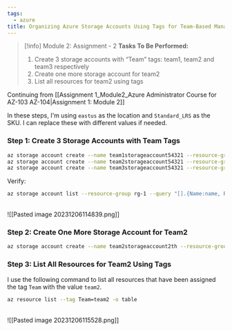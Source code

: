 ```yaml
---
tags:
  - azure
title: Organizing Azure Storage Accounts Using Tags for Team-Based Management
---
```

<!--
**Project Insight: Effective Use of Azure Tags for Resource Management!** In a recent assignment from my Azure Administrator course, I successfully demonstrated the power of Azure tags for efficient resource management. The task involved creating three storage accounts, each tagged with different team names: Team1, Team2, and Team3. I then added another storage account for Team2 and utilized Azure CLI commands to list all resources tagged for Team2. This assignment deepened my understanding of Azure's tagging capabilities, highlighting how tags can streamline resource organization and accessibility. It was a practical exercise in optimizing resource management in a cloud environment.
-->

> [!info] Module 2: Assignment - 2
> **Tasks To Be Performed:**
> 1. Create 3 storage accounts with “Team” tags: team1, team2 and team3 respectively 
> 2. Create one more storage account for team2 
> 3. List all resources for team2 using tags

Continuing from [[Assignment 1_Module2_Azure Administrator Course for AZ-103 AZ-104|Assignment 1: Module 2]]

In these steps, I'm using `eastus` as the location and `Standard_LRS` as the SKU. I can replace these with different values if needed.

### Step 1: Create 3 Storage Accounts with Team Tags

```bash
az storage account create --name team1storageaccount54321 --resource-group rg-1 --location eastus --sku Standard_LRS --tags Team=team1
az storage account create --name team2storageaccount54321 --resource-group rg-1 --location eastus --sku Standard_LRS --tags Team=team2
az storage account create --name team3storageaccount54321 --resource-group rg-1 --location eastus --sku Standard_LRS --tags Team=team3
```

Verify:
```bash
az storage account list --resource-group rg-1 --query "[].{Name:name, ResourceGroup:resourceGroup}" -o table
```
<br>![[Pasted image 20231206114839.png]]

### Step 2: Create One More Storage Account for Team2

```bash
az storage account create --name team2storageaccount2th --resource-group rg-1 --location eastus --sku Standard_LRS --tags Team=team2
```


### Step 3: List All Resources for Team2 Using Tags
I use the following command to list all resources that have been assigned the tag `Team` with the value `team2`.

```bash
az resource list --tag Team=team2 -o table
```
<br>![[Pasted image 20231206115528.png]]


